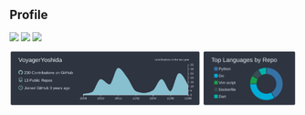 ## Profile
[![](https://img.shields.io/badge/Background-Japan-04abdb)](https://www.pref.fukuoka.lg.jp/)
[![](https://img.shields.io/badge/Master's%20Degree-Computer%20Science%20and%20Intelligent%20Systems-3572a5)](http://www.cs.osakafu-u.ac.jp/grad)
[![](https://img.shields.io/badge/Editor-Vim-1c9c4c)](https://vim-jp.org/)

<p align="center">
  <img src="https://raw.githubusercontent.com/VoyagerYoshida/VoyagerYoshida/main/profile-summary-card-output/nord_dark/0-profile-details.svg" width="67%"><img src="https://raw.githubusercontent.com/VoyagerYoshida/VoyagerYoshida/main/profile-summary-card-output/nord_dark/1-repos-per-language.svg" width="32.5%">
<p>

